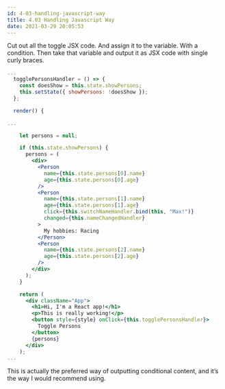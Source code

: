 ```yaml
---
id: 4-03-handling-javascript-way
title: 4.03 Handling Javascript Way
date: 2021-03-29 20:05:53
---
```


Cut out all the toggle JSX code. And assign it to the variable. With a condition. Then take that variable and output it as JSX code with single curly braces.

```jsx title="App.js" {11,13-14,43}
...
  togglePersonsHandler = () => {
    const doesShow = this.state.showPersons;
    this.setState({ showPersons: !doesShow });
  };

  render() {

...

    let persons = null;

    if (this.state.showPersons) {
      persons = (
        <div>
          <Person
            name={this.state.persons[0].name}
            age={this.state.persons[0].age}
          />
          <Person
            name={this.state.persons[1].name}
            age={this.state.persons[1].age}
            click={this.switchNameHandler.bind(this, "Max!")}
            changed={this.nameChangedHandler}
          >
            My hobbies: Racing
          </Person>
          <Person
            name={this.state.persons[2].name}
            age={this.state.persons[2].age}
          />
        </div>
      );
    }

    return (
      <div className="App">
        <h1>Hi, I'm a React app!</h1>
        <p>This is really working!</p>
        <button style={style} onClick={this.togglePersonsHandler}>
          Toggle Persons
        </button>
        {persons}
      </div>
    );
...
```

This is actually the preferred way of outputting conditional content, and it’s the way I would recommend using.
